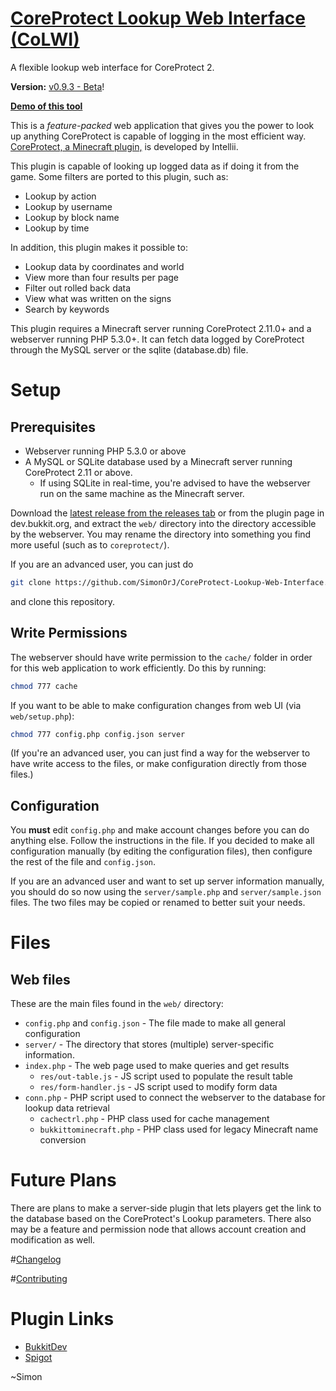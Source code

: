 [CoreProtect Lookup Web Interface (CoLWI)](https://github.com/SimonOrJ/CoreProtect-Lookup-Web-Interface)
===============================================================================
A flexible lookup web interface for CoreProtect 2.

**Version:**
[v0.9.3 - Beta](//github.com/SimonOrJ/CoreProtect-Lookup-Web-Interface/releases/latest)!

**[Demo of this tool](http://simonorj.com/demo/coreprotect-lwi/web/)**

This is a _feature-packed_ web application that gives you the power to look up
anything CoreProtect is capable of logging in the most efficient way.
[CoreProtect, a Minecraft plugin,](http://dev.bukkit.org/bukkit-plugins/coreprotect/)
is developed by Intellii.

This plugin is capable of looking up logged data as if doing it from the game.
Some filters are ported to this plugin, such as:

* Lookup by action
* Lookup by username
* Lookup by block name
* Lookup by time

In addition, this plugin makes it possible to:

* Lookup data by coordinates and world
* View more than four results per page
* Filter out rolled back data
* View what was written on the signs
* Search by keywords

This plugin requires a Minecraft server running CoreProtect 2.11.0+ and a
webserver running PHP 5.3.0+.  It can fetch data logged by CoreProtect through
the MySQL server or the sqlite (database.db) file.

# Setup

## Prerequisites

- Webserver running PHP 5.3.0 or above
- A MySQL or SQLite database used by a Minecraft server running
  CoreProtect 2.11 or above.
  - If using SQLite in real-time, you're advised to have the webserver run on
    the same machine as the Minecraft server.

Download the
[latest release from the releases tab](https://github.com/SimonOrJ/CoreProtect-Lookup-Web-Interface/releases/latest)
or from the plugin page in dev.bukkit.org, and extract the `web/` directory
into the directory accessible by the webserver.  You may rename the directory
into something you find more useful (such as to `coreprotect/`).

If you are an advanced user, you can just do
```sh
git clone https://github.com/SimonOrJ/CoreProtect-Lookup-Web-Interface.git
```
and clone this repository.

## Write Permissions

The webserver should have write permission to the `cache/` folder in order for
this web application to work efficiently.  Do this by running:
```sh
chmod 777 cache
```

If you want to be able to make configuration changes from web UI (via
`web/setup.php`):
```sh
chmod 777 config.php config.json server
```

(If you're an advanced user, you can just find a way for the webserver to have
write access to the files, or make configuration directly from those files.)

## Configuration

You **must** edit `config.php` and make account changes before you can do
anything else.  Follow the instructions in the file.  If you decided to make
all configuration manually (by editing the configuration files), then configure
the rest of the file and `config.json`.

If you are an advanced user and want to set up server information manually, you
should do so now using the `server/sample.php` and `server/sample.json` files.
The two files may be copied or renamed to better suit your needs.

# Files

## Web files
These are the main files found in the `web/` directory:

- `config.php` and `config.json` - The file made to make all general
  configuration
- `server/` - The directory that stores (multiple) server-specific information.
- `index.php` - The web page used to make queries and get results
  - `res/out-table.js` - JS script used to populate the result table
  - `res/form-handler.js` - JS script used to modify form data
- `conn.php` - PHP script used to connect the webserver to the database for
  lookup data retrieval
  - `cachectrl.php` - PHP class used for cache management
  - `bukkittominecraft.php` - PHP class used for legacy Minecraft name
    conversion

# Future Plans

There are plans to make a server-side plugin that lets players get the link to
the database based on the CoreProtect's Lookup parameters.  There also may be a
feature and permission node that allows account creation and modification as
well.

#[Changelog](changelog.md)

#[Contributing](CONTRIBUTING.md)

# Plugin Links

* [BukkitDev](//dev.bukkit.org/bukkit-plugins/coreprotect-lwi/)
* [Spigot](//www.spigotmc.org/resources/coreprotect-lookup-web-interface.28033/)

~Simon

